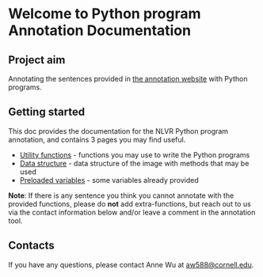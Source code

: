 # Welcome to Python program Annotation Documentation

## Project aim

Annotating the sentences provided in [the annotation website](https://nlvr-annotation.web.app/) with Python programs. 

## Getting started

This doc provides the documentation for the NLVR Python program annotation, and contains 3 pages you may find useful.

- [Utility functions](utility-functions.md) - functions you may use to write the Python programs
- [Data structure](data-structure.md) - data structure of the image with methods that may be used
- [Preloaded variables](variables.md) - some variables already provided

**Note**: 
If there is any sentence you think you cannot annotate with the provided functions, please do **not** add extra-functions, but reach out to us via the contact information below and/or leave a comment in the annotation tool.

## Contacts

If you have any questions, please contact Anne Wu at aw588@cornell.edu.
